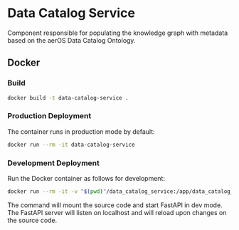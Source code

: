 # Data Catalog Service

Component responsible for populating the knowledge graph with metadata based on the aerOS Data Catalog Ontology.

## Docker

### Build

```bash
docker build -t data-catalog-service .
```

### Production Deployment

The container runs in production mode by default:

```bash
docker run --rm -it data-catalog-service
```

### Development Deployment

Run the Docker container as follows for development:

```bash
docker run --rm -it -v "$(pwd)"/data_catalog_service:/app/data_catalog_service:ro data-catalog-service dev
```

The command will mount the source code and start FastAPI in dev mode. The FastAPI server will listen on localhost and will reload upon changes on the source code.
